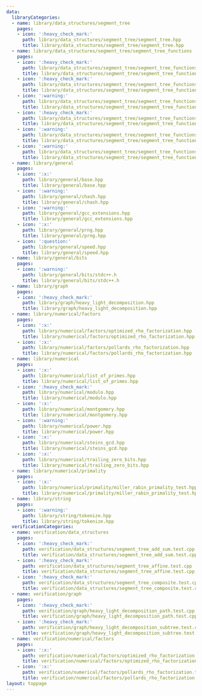 ```yaml
---
data:
  libraryCategories:
  - name: library/data_structures/segment_tree
    pages:
    - icon: ':heavy_check_mark:'
      path: library/data_structures/segment_tree/segment_tree.hpp
      title: library/data_structures/segment_tree/segment_tree.hpp
  - name: library/data_structures/segment_tree/segment_tree_functions
    pages:
    - icon: ':heavy_check_mark:'
      path: library/data_structures/segment_tree/segment_tree_functions/segment_tree_add.hpp
      title: library/data_structures/segment_tree/segment_tree_functions/segment_tree_add.hpp
    - icon: ':heavy_check_mark:'
      path: library/data_structures/segment_tree/segment_tree_functions/segment_tree_affine.hpp
      title: library/data_structures/segment_tree/segment_tree_functions/segment_tree_affine.hpp
    - icon: ':warning:'
      path: library/data_structures/segment_tree/segment_tree_functions/segment_tree_arithmetic_progression.hpp
      title: library/data_structures/segment_tree/segment_tree_functions/segment_tree_arithmetic_progression.hpp
    - icon: ':heavy_check_mark:'
      path: library/data_structures/segment_tree/segment_tree_functions/segment_tree_composite.hpp
      title: library/data_structures/segment_tree/segment_tree_functions/segment_tree_composite.hpp
    - icon: ':warning:'
      path: library/data_structures/segment_tree/segment_tree_functions/segment_tree_maximum.hpp
      title: library/data_structures/segment_tree/segment_tree_functions/segment_tree_maximum.hpp
    - icon: ':warning:'
      path: library/data_structures/segment_tree/segment_tree_functions/segment_tree_minimum.hpp
      title: library/data_structures/segment_tree/segment_tree_functions/segment_tree_minimum.hpp
  - name: library/general
    pages:
    - icon: ':x:'
      path: library/general/base.hpp
      title: library/general/base.hpp
    - icon: ':warning:'
      path: library/general/chash.hpp
      title: library/general/chash.hpp
    - icon: ':warning:'
      path: library/general/gcc_extensions.hpp
      title: library/general/gcc_extensions.hpp
    - icon: ':x:'
      path: library/general/prng.hpp
      title: library/general/prng.hpp
    - icon: ':question:'
      path: library/general/speed.hpp
      title: library/general/speed.hpp
  - name: library/general/bits
    pages:
    - icon: ':warning:'
      path: library/general/bits/stdc++.h
      title: library/general/bits/stdc++.h
  - name: library/graph
    pages:
    - icon: ':heavy_check_mark:'
      path: library/graph/heavy_light_decomposition.hpp
      title: library/graph/heavy_light_decomposition.hpp
  - name: library/numerical/factors
    pages:
    - icon: ':x:'
      path: library/numerical/factors/optimized_rho_factorization.hpp
      title: library/numerical/factors/optimized_rho_factorization.hpp
    - icon: ':x:'
      path: library/numerical/factors/pollards_rho_factorization.hpp
      title: library/numerical/factors/pollards_rho_factorization.hpp
  - name: library/numerical
    pages:
    - icon: ':x:'
      path: library/numerical/list_of_primes.hpp
      title: library/numerical/list_of_primes.hpp
    - icon: ':heavy_check_mark:'
      path: library/numerical/modulo.hpp
      title: library/numerical/modulo.hpp
    - icon: ':x:'
      path: library/numerical/montgomery.hpp
      title: library/numerical/montgomery.hpp
    - icon: ':warning:'
      path: library/numerical/power.hpp
      title: library/numerical/power.hpp
    - icon: ':x:'
      path: library/numerical/steins_gcd.hpp
      title: library/numerical/steins_gcd.hpp
    - icon: ':x:'
      path: library/numerical/trailing_zero_bits.hpp
      title: library/numerical/trailing_zero_bits.hpp
  - name: library/numerical/primality
    pages:
    - icon: ':x:'
      path: library/numerical/primality/miller_rabin_primality_test.hpp
      title: library/numerical/primality/miller_rabin_primality_test.hpp
  - name: library/string
    pages:
    - icon: ':warning:'
      path: library/string/tokenize.hpp
      title: library/string/tokenize.hpp
  verificationCategories:
  - name: verification/data_structures
    pages:
    - icon: ':heavy_check_mark:'
      path: verification/data_structures/segment_tree_add_sum.test.cpp
      title: verification/data_structures/segment_tree_add_sum.test.cpp
    - icon: ':heavy_check_mark:'
      path: verification/data_structures/segment_tree_affine.test.cpp
      title: verification/data_structures/segment_tree_affine.test.cpp
    - icon: ':heavy_check_mark:'
      path: verification/data_structures/segment_tree_composite.test.cpp
      title: verification/data_structures/segment_tree_composite.test.cpp
  - name: verification/graph
    pages:
    - icon: ':heavy_check_mark:'
      path: verification/graph/heavy_light_decomposition_path.test.cpp
      title: verification/graph/heavy_light_decomposition_path.test.cpp
    - icon: ':heavy_check_mark:'
      path: verification/graph/heavy_light_decomposition_subtree.test.cpp
      title: verification/graph/heavy_light_decomposition_subtree.test.cpp
  - name: verification/numerical/factors
    pages:
    - icon: ':x:'
      path: verification/numerical/factors/optimized_rho_factorization.test.cpp
      title: verification/numerical/factors/optimized_rho_factorization.test.cpp
    - icon: ':x:'
      path: verification/numerical/factors/pollards_rho_factorization.test.cpp
      title: verification/numerical/factors/pollards_rho_factorization.test.cpp
layout: toppage
---
```

